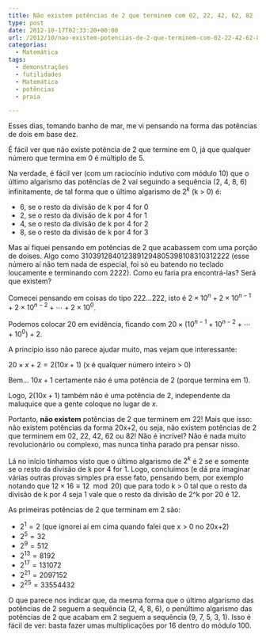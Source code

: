 ```yaml
---
title: Não existem potências de 2 que terminem com 02, 22, 42, 62, 82
type: post
date: 2012-10-17T02:33:20+00:00
url: /2012/10/nao-existem-potencias-de-2-que-terminem-com-02-22-42-62-82/
categorias:
  - Matemática
tags:
  - demonstrações
  - futilidades
  - Matemática
  - potências
  - praia

---
```

Esses dias, tomando banho de mar, me vi pensando na forma das potências de dois em base dez.

É fácil ver que não existe potência de 2 que termine em 0, já que qualquer número que termina em 0 é múltiplo de 5.

Na verdade, é fácil ver (com um raciocínio indutivo com módulo 10) que o último algarismo das potências de 2 vai seguindo a sequência (2, 4, 8, 6) infinitamente, de tal forma que o último algarismo de $2^k$ (k > 0) é:

- 6, se o resto da divisão de k por 4 for 0
- 2, se o resto da divisão de k por 4 for 1
- 4, se o resto da divisão de k por 4 for 2
- 8, se o resto da divisão de k por 4 for 3

Mas aí fiquei pensando em potências de 2 que acabassem com uma porção de doises. Algo como 3103912840123891294805398108310312222 (esse número aí não tem nada de especial, foi só eu batendo no teclado loucamente e terminando com 2222). Como eu faria pra encontrá-las? Será que existem?

Comecei pensando em coisas do tipo 222…222, isto é $2 \times 10^n + 2 \times 10^{n-1} + 2 \times 10^{n-2} + \cdots + 2 \times 10^0$.

Podemos colocar 20 em evidência, ficando com $20 \times (10^{n-1} + 10^{n-2} + \cdots + 10^0) + 2$.

A princípio isso não parece ajudar muito, mas vejam que interessante:

$20 \times x + 2 = 2(10x+1)$ (x é qualquer número inteiro > 0)

Bem… $10x+1$ certamente não é uma potência de 2 (porque termina em 1).

Logo, $2(10x+1)$ também não é uma potência de 2, independente da maluquice que a gente coloque no lugar de $x$.

Portanto, **não existem** potências de 2 que terminem em 22! Mais que isso: não existem potências da forma 20x+2, ou seja, não existem potências de 2 que terminem em 02, 22, 42, 62 ou 82! Não é incrível? Não é nada muito revolucionário ou complexo, mas nunca tinha parado pra pensar nisso.

Lá no início tínhamos visto que o último algarismo de $2^k$ é 2 se e somente se o resto da divisão de k por 4 for 1. Logo, concluímos (e dá pra imaginar várias outras provas simples pra esse fato, pensando bem, por exemplo notando que $12 \times 16 \equiv 12 \mod 20$) que para todo k > 0 tal que o resto da divisão de k por 4 seja 1 vale que o resto da divisão de 2^k por 20 é 12.

As primeiras potências de 2 que terminam em 2 são:

- $2^1 = 2$ (que ignorei aí em cima quando falei que x > 0 no 20x+2)
- $2^5 = 32$
- $2^9 = 512$
- $2^{13} = 8192$
- $2^{17} = 131072$
- $2^{21} = 2097152$
- $2^{25} = 33554432$

O que parece nos indicar que, da mesma forma que o último algarismo das potências de 2 seguem a sequência (2, 4, 8, 6), o penúltimo algarismo das potências de 2 que acabam em 2 seguem a sequência (9, 7, 5, 3, 1). Isso é fácil de ver: basta fazer umas multiplicações por 16 dentro do módulo 100.
